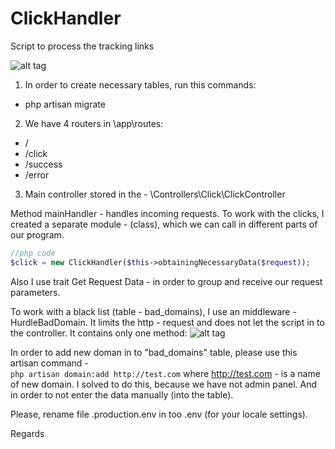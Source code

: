 # ClickHandler
Script to process the tracking links

![alt tag](https://media0.giphy.com/media/nKYtROrQ5gX04/200w.gif#311)

1. In order to create necessary tables, run this commands:

 - php artisan migrate
 
2. We have 4 routers in \app\routes:
- / 
- /click
- /success
- /error

3. Main controller stored in the - \Controllers\Click\ClickController

Method mainHandler - handles incoming requests. 
To work with the clicks, I created a separate module - (class),
which we can call in different parts of our program.

```php
//php code
$click = new ClickHandler($this->obtainingNecessaryData($request));
```

Also I use trait Get Request Data - in order to group and receive our request parameters. 

To work with a black list (table - bad_domains),
I use an middleware - HurdleBadDomain. It limits the http - request and does not
let the script in to the controller.
It contains only one method:
![alt tag](http://pix.toile-libre.org/upload/original/1479083010.png)


In order to add new doman in to "bad_domains" table,
 please use this artisan command -  
 ``` php artisan domain:add http://test.com ```
 where http://test.com - is a name of new domain. I solved to do this, 
 because we have not admin panel. And in order to not enter
 the data manually (into the table).
 
 Please, rename file .production.env in too .env (for your locale settings).
 
 Regards
